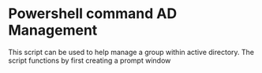 # Powershell command AD Management

This script can be used to help manage a group within active directory. The script functions by first creating a prompt window

